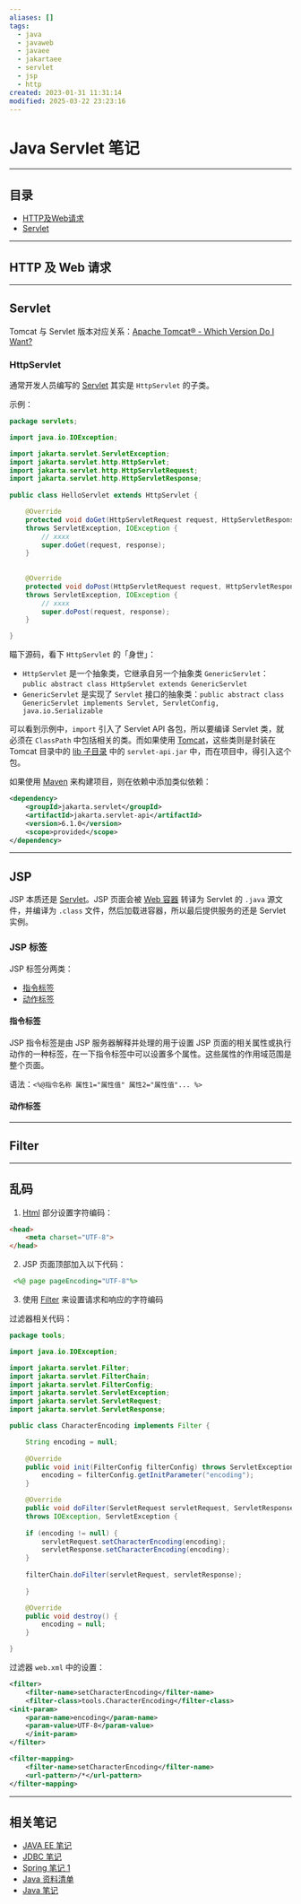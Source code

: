 ```yaml
---
aliases: []
tags:
  - java
  - javaweb
  - javaee
  - jakartaee
  - servlet
  - jsp
  - http
created: 2023-01-31 11:31:14
modified: 2025-03-22 23:23:16
---
```


# Java Servlet 笔记

---

## 目录

* [HTTP及Web请求](#servlet_http_wrequest)
* [Servlet](#Servlet)

---

## <span id="servlet_http_wrequest">HTTP 及 Web 请求</span>

---

## Servlet

Tomcat 与 Servlet 版本对应关系：[Apache Tomcat® - Which Version Do I Want?](https://tomcat.apache.org/whichversion.html)

### HttpServlet

通常开发人员编写的 [Servlet](#Servlet) 其实是 `HttpServlet` 的子类。

示例：

```java
package servlets;

import java.io.IOException;

import jakarta.servlet.ServletException;
import jakarta.servlet.http.HttpServlet;
import jakarta.servlet.http.HttpServletRequest;
import jakarta.servlet.http.HttpServletResponse;
  
public class HelloServlet extends HttpServlet {

	@Override
	protected void doGet(HttpServletRequest request, HttpServletResponse response)
	throws ServletException, IOException {
		// xxxx
		super.doGet(request, response);
	}
	
	
	@Override
	protected void doPost(HttpServletRequest request, HttpServletResponse response)
	throws ServletException, IOException {
		// xxxx
		super.doPost(request, response);
	}

}
```

瞄下源码，看下 `HttpServlet` 的「身世」：

* `HttpServlet` 是一个抽象类，它继承自另一个抽象类 `GenericServlet`： `public abstract class HttpServlet extends GenericServlet`
* `GenericServlet` 是实现了 `Servlet` 接口的抽象类：`public abstract class GenericServlet implements Servlet, ServletConfig, java.io.Serializable`

可以看到示例中，`import` 引入了 Servlet API 各包，所以要编译 Servlet 类，就必须在 `ClassPath` 中包括相关的类。而如果使用 [Tomcat](Tomcat/Tomcat_Note.md)，这些类则是封装在 Tomcat 目录中的 [lib 子目录](Tomcat/Tomcat_Note.md#lib%20目录) 中的 `servlet-api.jar` 中，而在项目中，得引入这个包。

如果使用 [Maven](Maven/Maven_Note.md) 来构建项目，则在依赖中添加类似依赖：

```xml
<dependency>
	<groupId>jakarta.servlet</groupId>
	<artifactId>jakarta.servlet-api</artifactId>
	<version>6.1.0</version>
	<scope>provided</scope>
</dependency>
```

---

## JSP

JSP 本质还是 [Servlet](#Servlet)。JSP 页面会被 [Web 容器](JAVA_EE_Note.md#Web%20容器) 转译为 Servlet 的 `.java` 源文件，并编译为 `.class` 文件，然后加载进容器，所以最后提供服务的还是 Servlet 实例。

### JSP 标签

JSP 标签分两类：

* [指令标签](#指令标签)
* [动作标签](#动作标签)

#### 指令标签

JSP 指令标签是由 JSP 服务器解释并处理的用于设置 JSP 页面的相关属性或执行动作的一种标签，在一下指令标签中可以设置多个属性。这些属性的作用域范围是整个页面。

语法：`<%@指令名称 属性1="属性值" 属性2="属性值"... %>`

#### 动作标签

---

## Filter

---

## 乱码

1. [Html](../Frontend/Html_Note.md) 部分设置字符编码：

```html
<head>
	<meta charset="UTF-8">
</head>
```

2. JSP 页面顶部加入以下代码：

```jsp
 <%@ page pageEncoding="UTF-8"%>
```

3. 使用 [Filter](#Filter) 来设置请求和响应的字符编码

过滤器相关代码：

```java
package tools;

import java.io.IOException;

import jakarta.servlet.Filter;
import jakarta.servlet.FilterChain;
import jakarta.servlet.FilterConfig;
import jakarta.servlet.ServletException;
import jakarta.servlet.ServletRequest;
import jakarta.servlet.ServletResponse;

public class CharacterEncoding implements Filter {

	String encoding = null;
	
	@Override
	public void init(FilterConfig filterConfig) throws ServletException {
		encoding = filterConfig.getInitParameter("encoding");
	}

	@Override
	public void doFilter(ServletRequest servletRequest, ServletResponse servletResponse, FilterChain filterChain)
	throws IOException, ServletException {
	
	if (encoding != null) {
		servletRequest.setCharacterEncoding(encoding);
		servletResponse.setCharacterEncoding(encoding);
	}
	
	filterChain.doFilter(servletRequest, servletResponse);
	
	}

	@Override
	public void destroy() {
		encoding = null;
	}

}
```

过滤器 `web.xml` 中的设置：

```xml
<filter>
	<filter-name>setCharacterEncoding</filter-name>
	<filter-class>tools.CharacterEncoding</filter-class>
<init-param>
	<param-name>encoding</param-name>
	<param-value>UTF-8</param-value>
	</init-param>
</filter>

<filter-mapping>
	<filter-name>setCharacterEncoding</filter-name>
	<url-pattern>/*</url-pattern>
</filter-mapping>
```

---

## 相关笔记

* [JAVA EE 笔记](JAVA_EE_Note.md)
* [JDBC 笔记](Java_JDBC_Note.md)
* [Spring 笔记 1](./Spring/Spring_Note_1.md) 
* [Java 资料清单](Java_Material.md)
* [Java 笔记](Java_Note.md)

